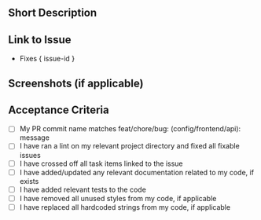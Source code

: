 ## Short Description 

## Link to Issue
- Fixes { issue-id }
## Screenshots (if applicable)

## Acceptance Criteria

- [ ] My PR commit name matches feat/chore/bug: (config/frontend/api): <verb> message
- [ ] I have ran a lint on my relevant project directory and fixed all fixable issues  
- [ ] I have crossed off all task items linked to the issue
- [ ] I have added/updated any relevant documentation related to my code, if exists
- [ ] I have added relevant tests to the code
- [ ] I have removed all unused styles from my code, if applicable
- [ ] I have replaced all hardcoded strings from my code, if applicable
